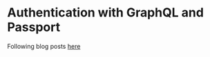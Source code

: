 # Authentication with GraphQL and Passport

Following blog posts [here](https://jkettmann.com/authentication-and-authorization-with-graphql-and-passport/)
